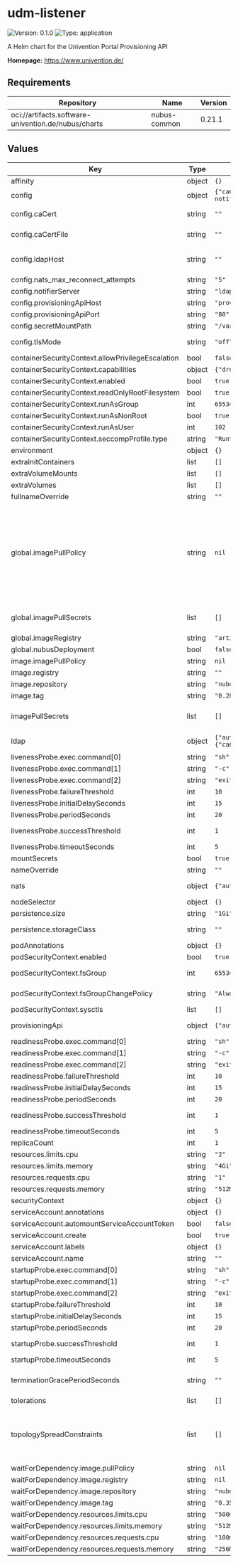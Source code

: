 # udm-listener

![Version: 0.1.0](https://img.shields.io/badge/Version-0.1.0-informational?style=flat-square) ![Type: application](https://img.shields.io/badge/Type-application-informational?style=flat-square)

A Helm chart for the Univention Portal Provisioning API

**Homepage:** <https://www.univention.de/>

## Requirements

| Repository | Name | Version |
|------------|------|---------|
| oci://artifacts.software-univention.de/nubus/charts | nubus-common | 0.21.1 |

## Values

| Key | Type | Default | Description |
|-----|------|---------|-------------|
| affinity | object | `{}` |  |
| config | object | `{"caCert":"","caCertFile":"","debugLevel":"2","ldapHost":"","ldapPort":"389","natsMaxRetryCount":"3","natsRetryDelay":"10","nats_max_reconnect_attempts":"5","notifierServer":"ldap-notifier","provisioningApiHost":"provisioning-api","provisioningApiPort":"80","secretMountPath":"/var/secrets","tlsMode":"off"}` | Configuration of the UDM Listener that is notified on LDAP changes |
| config.caCert | string | `""` | CA root certificate, base64-encoded. Optional; will be written to "caCertFile" if set. |
| config.caCertFile | string | `""` | Where to search for the CA Certificate file. caCertFile: "/var/secrets/ca_cert" |
| config.ldapHost | string | `""` | The LDAP Server host, should point to the service name of the ldap-server-primary that the ldap-notifier is sharing a volume with. Example: "ldap-server-notifier" |
| config.nats_max_reconnect_attempts | string | `"5"` | NATS: maximum number of reconnect attempts to the NATS server |
| config.notifierServer | string | `"ldap-notifier"` | Defaults to "ldapHost" if not set. |
| config.provisioningApiHost | string | `"provisioning-api"` | Provisioning-API Hostname |
| config.provisioningApiPort | string | `"80"` | Provisioning-API Port |
| config.secretMountPath | string | `"/var/secrets"` | Path to mount the secrets to. |
| config.tlsMode | string | `"off"` | Whether to start encryption and validate certificates. Chose from "off", "unvalidated" and "secure". |
| containerSecurityContext.allowPrivilegeEscalation | bool | `false` | Enable container privileged escalation. |
| containerSecurityContext.capabilities | object | `{"drop":["ALL"]}` | Security capabilities for container. |
| containerSecurityContext.enabled | bool | `true` | Enable security context. |
| containerSecurityContext.readOnlyRootFilesystem | bool | `true` | Mounts the container's root filesystem as read-only. |
| containerSecurityContext.runAsGroup | int | `65534` | Process group id. |
| containerSecurityContext.runAsNonRoot | bool | `true` | Run container as a user. |
| containerSecurityContext.runAsUser | int | `102` | Process user id. |
| containerSecurityContext.seccompProfile.type | string | `"RuntimeDefault"` | Disallow custom Seccomp profile by setting it to RuntimeDefault. |
| environment | object | `{}` |  |
| extraInitContainers | list | `[]` |  |
| extraVolumeMounts | list | `[]` | Optionally specify an extra list of additional volumeMounts. |
| extraVolumes | list | `[]` | Optionally specify an extra list of additional volumes. |
| fullnameOverride | string | `""` |  |
| global.imagePullPolicy | string | `nil` | Define an ImagePullPolicy.  Ref.: https://kubernetes.io/docs/concepts/containers/images/#image-pull-policy  "IfNotPresent" => The image is pulled only if it is not already present locally. "Always" => Every time the kubelet launches a container, the kubelet queries the container image registry to             resolve the name to an image digest. If the kubelet has a container image with that exact digest cached             locally, the kubelet uses its cached image; otherwise, the kubelet pulls the image with the resolved             digest, and uses that image to launch the container. "Never" => The kubelet does not try fetching the image. If the image is somehow already present locally, the            kubelet attempts to start the container; otherwise, startup fails. |
| global.imagePullSecrets | list | `[]` | Credentials to fetch images from private registry. Ref: https://kubernetes.io/docs/tasks/configure-pod-container/pull-image-private-registry/  imagePullSecrets:   - "docker-registry" |
| global.imageRegistry | string | `"artifacts.software-univention.de"` | Container registry address. |
| global.nubusDeployment | bool | `false` | Indicates wether this chart is part of a Nubus deployment. |
| image.imagePullPolicy | string | `nil` |  |
| image.registry | string | `""` |  |
| image.repository | string | `"nubus-dev/images/provisioning-udm-listener"` |  |
| image.tag | string | `"0.28.3@sha256:b9c452e55e6716f93309bef0af7d401e218cd1e6ea9ad3d2819fb10dd631aecd"` |  |
| imagePullSecrets | list | `[]` | Credentials to fetch images from private registry. Ref: https://kubernetes.io/docs/tasks/configure-pod-container/pull-image-private-registry/  imagePullSecrets:   - "docker-registry" |
| ldap | object | `{"auth":{"bindDn":"cn=admin,{{ include \"udm-listener.ldapBaseDn\" . }}","existingSecret":{"keyMapping":{"password":null},"name":null},"password":null},"tlsSecret":{"caCertKey":"ca.crt","name":""}}` | LDAP client access configuration. This value is in a transition towards the unified configuration structure for clients and secrets. |
| livenessProbe.exec.command[0] | string | `"sh"` |  |
| livenessProbe.exec.command[1] | string | `"-c"` |  |
| livenessProbe.exec.command[2] | string | `"exit 0\n"` |  |
| livenessProbe.failureThreshold | int | `10` | Number of failed executions until container is terminated. |
| livenessProbe.initialDelaySeconds | int | `15` | Delay after container start until LivenessProbe is executed. |
| livenessProbe.periodSeconds | int | `20` | Time between probe executions. |
| livenessProbe.successThreshold | int | `1` | Number of successful executions after failed ones until container is marked healthy. |
| livenessProbe.timeoutSeconds | int | `5` | Timeout for command return. |
| mountSecrets | bool | `true` |  |
| nameOverride | string | `""` |  |
| nats | object | `{"auth":{"existingSecret":{"keyMapping":{"password":null},"name":null},"password":null,"user":"udmlistener"},"connection":{"host":null,"port":"4222"}}` | NATS client access configuration. This value is in a transition towards the unified configuration structure for clients and secrets. |
| nodeSelector | object | `{}` |  |
| persistence.size | string | `"1Gi"` | Specify PVCs size |
| persistence.storageClass | string | `""` | Specify storageClassName - Leave empty to use the default storage class |
| podAnnotations | object | `{}` |  |
| podSecurityContext.enabled | bool | `true` | Enable security context. |
| podSecurityContext.fsGroup | int | `65534` | If specified, all processes of the container are also part of the supplementary group. |
| podSecurityContext.fsGroupChangePolicy | string | `"Always"` | Change ownership and permission of the volume before being exposed inside a Pod. |
| podSecurityContext.sysctls | list | `[]` | Allow binding to ports below 1024 without root access. |
| provisioningApi | object | `{"auth":{"existingSecret":{"keyMapping":{"password":null},"name":null},"password":null,"username":"udm"}}` | Provisioning API client access configuration. This value is in a transition towards the unified configuration structure for clients and secrets. |
| readinessProbe.exec.command[0] | string | `"sh"` |  |
| readinessProbe.exec.command[1] | string | `"-c"` |  |
| readinessProbe.exec.command[2] | string | `"exit 0\n"` |  |
| readinessProbe.failureThreshold | int | `10` | Number of failed executions until container is terminated. |
| readinessProbe.initialDelaySeconds | int | `15` | Delay after container start until ReadinessProbe is executed. |
| readinessProbe.periodSeconds | int | `20` | Time between probe executions. |
| readinessProbe.successThreshold | int | `1` | Number of successful executions after failed ones until container is marked healthy. |
| readinessProbe.timeoutSeconds | int | `5` | Timeout for command return. |
| replicaCount | int | `1` |  |
| resources.limits.cpu | string | `"2"` |  |
| resources.limits.memory | string | `"4Gi"` |  |
| resources.requests.cpu | string | `"1"` |  |
| resources.requests.memory | string | `"512Mi"` |  |
| securityContext | object | `{}` |  |
| serviceAccount.annotations | object | `{}` |  |
| serviceAccount.automountServiceAccountToken | bool | `false` |  |
| serviceAccount.create | bool | `true` |  |
| serviceAccount.labels | object | `{}` | Additional custom labels for the ServiceAccount. |
| serviceAccount.name | string | `""` |  |
| startupProbe.exec.command[0] | string | `"sh"` |  |
| startupProbe.exec.command[1] | string | `"-c"` |  |
| startupProbe.exec.command[2] | string | `"exit 0\n"` |  |
| startupProbe.failureThreshold | int | `10` | Number of failed executions until container is terminated. |
| startupProbe.initialDelaySeconds | int | `15` | Delay after container start until StartupProbe is executed. |
| startupProbe.periodSeconds | int | `20` | Time between probe executions. |
| startupProbe.successThreshold | int | `1` | Number of successful executions after failed ones until container is marked healthy. |
| startupProbe.timeoutSeconds | int | `5` | Timeout for command return. |
| terminationGracePeriodSeconds | string | `""` | In seconds, time the given to the pod needs to terminate gracefully. Ref: https://kubernetes.io/docs/concepts/workloads/pods/pod/#termination-of-pods |
| tolerations | list | `[]` |  |
| topologySpreadConstraints | list | `[]` | Topology spread constraints rely on node labels to identify the topology domain(s) that each Node is in. Ref: https://kubernetes.io/docs/concepts/workloads/pods/pod-topology-spread-constraints/  topologySpreadConstraints:   - maxSkew: 1     topologyKey: failure-domain.beta.kubernetes.io/zone     whenUnsatisfiable: DoNotSchedule |
| waitForDependency.image.pullPolicy | string | `nil` |  |
| waitForDependency.image.registry | string | `nil` |  |
| waitForDependency.image.repository | string | `"nubus/images/wait-for-dependency"` |  |
| waitForDependency.image.tag | string | `"0.35.0@sha256:61dfaea28a2b150459138dfd6a554ce53850cee05ef2a72ab47bbe23f2a92d0d"` |  |
| waitForDependency.resources.limits.cpu | string | `"500m"` |  |
| waitForDependency.resources.limits.memory | string | `"512Mi"` |  |
| waitForDependency.resources.requests.cpu | string | `"100m"` |  |
| waitForDependency.resources.requests.memory | string | `"256Mi"` |  |
